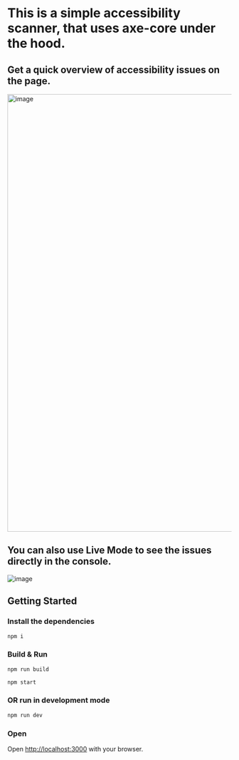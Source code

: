 # This is a simple accessibility scanner, that uses axe-core under the hood.

## Get a quick overview of accessibility issues on the page.

<img width="999" height="982" alt="image" src="https://github.com/user-attachments/assets/cfb9c84a-cbcb-4e8f-9080-8fc044d1d36e" />

## You can also use Live Mode to see the issues directly in the console.

![image](https://github.com/user-attachments/assets/d2885cd2-07b4-4e8b-9a6c-e2afe9f2d655)

## Getting Started

### Install the dependencies
```bash
npm i
```

### Build & Run

```bash
npm run build
```
```bash
npm start
```

### OR run in development mode

```bash
npm run dev
```

### Open

Open [http://localhost:3000](http://localhost:3000) with your browser.
